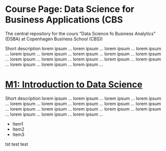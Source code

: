 # Course Page: Data Science for Business Applications (CBS
The central repository for the cours "Data Science fo Business Analytics" (DSBA) at Copenhagen Business School (CBS))

Short description lorem ipsum ... lorem ipsum ... lorem ipsum ... lorem ipsum ... lorem ipsum ... lorem ipsum ... lorem ipsum ... lorem ipsum ... lorem ipsum ... lorem ipsum ... lorem ipsum ... lorem ipsum ... lorem ipsum ... lorem ipsum ... lorem ipsum ... lorem ipsum ... lorem ipsum ...

# [M1: Introduction to Data Science](https://github.com/SDS-AAU/SDS-master/tree/master/M1)

Short description lorem ipsum ... lorem ipsum ... lorem ipsum ... lorem ipsum ... lorem ipsum ... lorem ipsum ... lorem ipsum ... lorem ipsum ... lorem ipsum ... lorem ipsum ... lorem ipsum ... lorem ipsum ... lorem ipsum ... lorem ipsum ... lorem ipsum ... lorem ipsum ... lorem ipsum ...

* Item1
* Item2
* Item3

tst test test

<!--- COMMENTED OUT FROM HERE ----------- ONLY UNCOMMENT AFTER UPDATED & TESTED
# [M2: Network Analysis & Natural-Language-Processing](https://github.com/SDS-AAU/SDS-master/tree/master/M2)

Short description lorem ipsum ... lorem ipsum ... lorem ipsum ... lorem ipsum ... lorem ipsum ... lorem ipsum ... lorem ipsum ... lorem ipsum ... lorem ipsum ... lorem ipsum ... lorem ipsum ... lorem ipsum ... lorem ipsum ... lorem ipsum ... lorem ipsum ... lorem ipsum ... lorem ipsum ...

* Item1
* Item2
* Item3

# [M2: Artificial Neural networks & Deep Learning](https://github.com/SDS-AAU/SDS-master/tree/master/M3)

Short description lorem ipsum ... lorem ipsum ... lorem ipsum ... lorem ipsum ... lorem ipsum ... lorem ipsum ... lorem ipsum ... lorem ipsum ... lorem ipsum ... lorem ipsum ... lorem ipsum ... lorem ipsum ... lorem ipsum ... lorem ipsum ... lorem ipsum ... lorem ipsum ... lorem ipsum ...

* Item1
* Item2
* Item3

---------------------------------------->

